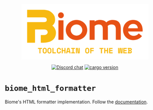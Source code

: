 <p align="center">
	<img alt="Biome - Toolchain of the web" width="400" src="https://raw.githubusercontent.com/biomejs/resources/main/biome-logo-slogan.svg"/>
</p>

<div align="center">

[![Discord chat][discord-badge]][discord-url]
[![cargo version][cargo-badge]][cargo-url]

[discord-badge]: https://badgen.net/discord/online-members/BypW39g6Yc?icon=discord&label=discord&color=green
[discord-url]: https://discord.gg/BypW39g6Yc
[cargo-badge]: https://badgen.net/crates/v/biome_html_formatter?&color=green
[cargo-url]: https://crates.io/crates/biome_html_formatter/

</div>

# `biome_html_formatter`

Biome's HTML formatter implementation. Follow the [documentation](https://docs.rs/biome_html_formatter/).
